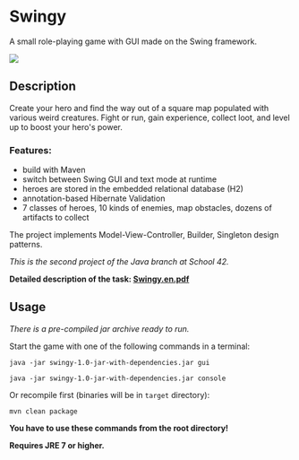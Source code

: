 # Swingy

A small role-playing game with GUI made on the Swing framework.

![](docs/demo1.gif)

## Description

Create your hero and find the way out of a square map populated with various weird creatures. Fight or run, gain experience, collect loot, and level up to boost your hero's power.

### Features:

- build with Maven
- switch between Swing GUI and text mode at runtime
- heroes are stored in the embedded relational database (H2)
- annotation-based Hibernate Validation
- 7 classes of heroes, 10 kinds of enemies, map obstacles, dozens of artifacts to collect

The project implements Model-View-Controller, Builder, Singleton design patterns. 

*This is the second project of the Java branch at School 42.*

**Detailed description of the task: [Swingy.en.pdf](https://github.com/dstepanets/Swingy/blob/master/docs/Swingy.en.pdf)**

## Usage

*There is a pre-compiled jar archive ready to run.*

Start the game with one of the following commands in a terminal:

`java -jar swingy-1.0-jar-with-dependencies.jar gui`

`java -jar swingy-1.0-jar-with-dependencies.jar console`

Or recompile first (binaries will be in `target` directory):

`mvn clean package`

**You have to use these commands from the root directory!**

**Requires JRE 7 or higher.**
